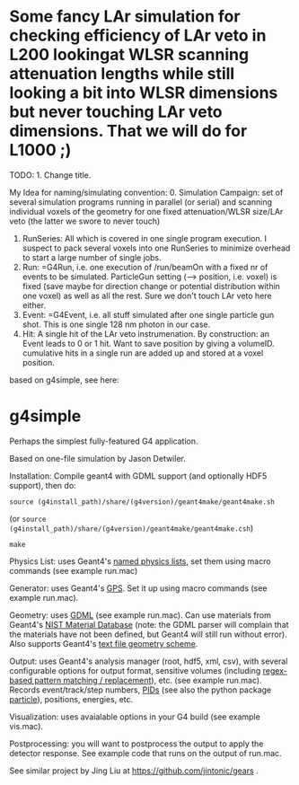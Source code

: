 # Some fancy LAr simulation for checking efficiency of LAr veto in L200 lookingat WLSR scanning attenuation lengths while still looking a bit into WLSR dimensions but never touching LAr veto dimensions. That we will do for L1000 ;)

TODO: 1. Change title.

My Idea for naming/simulating convention:
0. Simulation Campaign: set of several simulation programs running in parallel (or serial) and scanning individual voxels of the geometry for one fixed attenuation/WLSR size/LAr veto (the latter we swore to never touch)
1. RunSeries: All which is covered in one single program execution. I suspect to pack several voxels into one RunSeries to minimize overhead to start a large number of single jobs.
2. Run: =G4Run, i.e. one execution of /run/beamOn with a fixed nr of events to be simulated. ParticleGun setting (--> position, i.e. voxel) is fixed (save maybe for direction change or potential distribution within one voxel) as well as all the rest. Sure we don't touch LAr veto here either.
3. Event: =G4Event, i.e. all stuff simulated after one single particle gun shot. This is one single 128 nm photon in our case.
4. Hit: A single hit of the LAr veto instrumenation. By construction: an Event leads to 0 or 1 hit. Want to save position by giving a volumeID. cumulative hits in a single run are added up and stored at a voxel position.



 based on g4simple, see here:

# g4simple
Perhaps the simplest fully-featured G4 application.

Based on one-file simulation by Jason Detwiler.

Installation:
Compile geant4 with GDML support (and optionally HDF5 support), then do:

```source (g4install_path)/share/(g4version)/geant4make/geant4make.sh```

(or `source (g4install_path)/share/(g4version)/geant4make/geant4make.csh`)

```make```

Physics List: uses Geant4's 
[named physics lists](https://geant4.web.cern.ch/node/155), 
set them using macro commands (see example run.mac)

Generator: uses Geant4's 
[GPS](http://geant4-userdoc.web.cern.ch/geant4-userdoc/UsersGuides/ForApplicationDeveloper/html/GettingStarted/generalParticleSource.html). 
Set it up using macro commands (see example run.mac).

Geometry: uses 
[GDML](http://lcgapp.cern.ch/project/simu/framework/GDML/doc/GDMLmanual.pdf) 
(see example run.mac). Can use materials from Geant4's
[NIST Material Database](http://geant4-userdoc.web.cern.ch/geant4-userdoc/UsersGuides/ForApplicationDeveloper/html/Appendix/materialNames.html) (note: the GDML parser will complain that the materials have not been defined, but Geant4 will still run without error).
Also supports Geant4's [text file geometry scheme](http://geant4.cern.ch/files/geant4/collaboration/working_groups/geometry/docs/textgeom/textgeom.pdf).

Output: uses Geant4's analysis manager (root, hdf5, xml, csv), with several
configurable options for output format, sensitive volumes (including [regex-based pattern matching / replacement](http://www.cplusplus.com/reference/regex/ECMAScript)), etc. (see example
run.mac). Records event/track/step numbers, 
[PIDs](http://pdg.lbl.gov/2018/reviews/rpp2018-rev-monte-carlo-numbering.pdf) 
(see also the python package [particle](https://pypi.org/project/Particle/)),
positions, energies, etc.

Visualization: uses avaialable options in your G4 build (see example vis.mac).

Postprocessing: you will want to postprocess the output to apply the detector
response. See example code that runs on the output of run.mac.


See similar project by Jing Liu at https://github.com/jintonic/gears .
